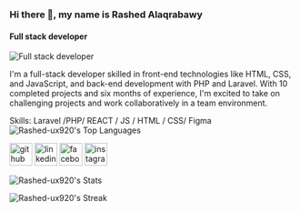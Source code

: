 ### Hi there 👋, my name is Rashed Alaqrabawy
#### Full stack developer
![Full stack developer](https://tse2.mm.bing.net/th?id=OIP.UhnZs_RgbtVTR56Rsrm40gHaEE&pid=Api&P=0&h=450)


I'm a full-stack developer skilled in front-end technologies like HTML, CSS, and JavaScript, and back-end development with PHP and Laravel. With 10 completed projects and six months of experience, I'm excited to take on challenging projects and work collaboratively in a team environment.


Skills: Laravel /PHP/ REACT / JS / HTML / CSS/ Figma
<br>
![Rashed-ux920's Top Languages](https://github-readme-stats.vercel.app/api/top-langs/?username=Rashed-ux920&theme=vue-dark&show_icons=true&hide_border=true&layout=compact)


[<img src='https://cdn.jsdelivr.net/npm/simple-icons@3.0.1/icons/github.svg' alt='github' height='40'>](https://github.com/Rashed-ux920)  [<img src='https://cdn.jsdelivr.net/npm/simple-icons@3.0.1/icons/linkedin.svg' alt='linkedin' height='40'>](https://www.linkedin.com/in/www.linkedin.com/in/rashed-alaqrabawy-28899b257/)  [<img src='https://cdn.jsdelivr.net/npm/simple-icons@3.0.1/icons/facebook.svg' alt='facebook' height='40'>](https://www.facebook.com/https://www.facebook.com/profile.php?id=100070927364793)  [<img src='https://cdn.jsdelivr.net/npm/simple-icons@3.0.1/icons/instagram.svg' alt='instagram' height='40'>](https://www.instagram.com/https://www.instagram.com/rashed.aqrabawy//)  








![Rashed-ux920's Stats](https://github-readme-stats.vercel.app/api?username=Rashed-ux920&theme=vue-dark&show_icons=true&hide_border=true&count_private=false)

![Rashed-ux920's Streak](https://github-readme-streak-stats.herokuapp.com/?user=Rashed-ux920&theme=vue-dark&hide_border=true)


<!--
**Rashed-ux920/Rashed-ux920** is a ✨ _special_ ✨ repository because its `README.md` (this file) appears on your GitHub profile.

Here are some ideas to get you started:

- 🔭 I’m currently working on ...
- 🌱 I’m currently learning ...
- 👯 I’m looking to collaborate on ...
- 🤔 I’m looking for help with ...
- 💬 Ask me about ...
- 📫 How to reach me: ...
- 😄 Pronouns: ...
- ⚡ Fun fact: ...
-->
